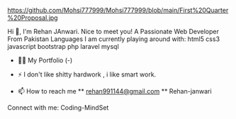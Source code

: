 https://github.com/Mohsi777999/Mohsi777999/blob/main/First%20Quarter%20Proposal.jpg

Hi 👋, I'm Rehan JAnwari.
Nice to meet you!
A Passionate Web Developer From Pakistan
Languages I am currently playing around with:
html5 css3 javascript bootstrap php laravel mysql

- 👨‍💻 My Portfolio (-)

- ⚡ I don't like shitty hardwork , i like smart work.

- 📫 How to reach me ** rehan991144@gmail.com **
Rehan-janwari

Connect with me:
Coding-MindSet 

<!---
RehanJawari/RehanJawari is a ✨ special ✨ repository because its `README.md` (this file) appears on your GitHub profile.
You can click the Preview link to take a look at your changes.
--->
